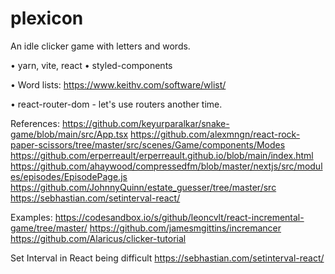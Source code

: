# plexicon
An idle clicker game with letters and words.


• yarn, vite, react
• styled-components

• Word lists: https://www.keithv.com/software/wlist/


• react-router-dom - let's use routers another time. 


References:
https://github.com/keyurparalkar/snake-game/blob/main/src/App.tsx
https://github.com/alexmngn/react-rock-paper-scissors/tree/master/src/scenes/Game/components/Modes
https://github.com/erperreault/erperreault.github.io/blob/main/index.html
https://github.com/ahaywood/compressedfm/blob/master/nextjs/src/modules/episodes/EpisodePage.js
https://github.com/JohnnyQuinn/estate_guesser/tree/master/src
https://sebhastian.com/setinterval-react/

Examples:
https://codesandbox.io/s/github/leoncvlt/react-incremental-game/tree/master/
https://github.com/jamesmgittins/incremancer
https://github.com/Alaricus/clicker-tutorial

Set Interval in React being difficult
https://sebhastian.com/setinterval-react/